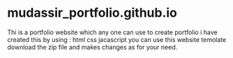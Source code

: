 # mudassir_portfolio.github.io
Thi is a portfolio website which any one can use to create portfolio
i have created this by using :
html
css
jacascript
you can use this website temolate 
download the zip file and makes changes as for your need.
